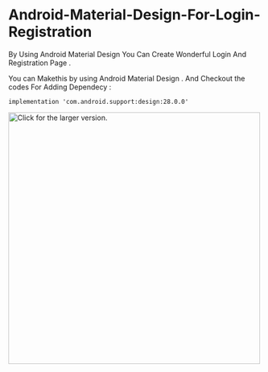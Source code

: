 # Android-Material-Design-For-Login-Registration
By Using Android Material Design You Can Create Wonderful Login And Registration Page . 

You can Makethis by using Android Material Design . And Checkout the codes 
For Adding Dependecy :

    implementation 'com.android.support:design:28.0.0'
    
    
    
    
   
    
<a href="https://drive.google.com/file/d/1r0fON0IUI6Yp7BekMX3kYnzkYCmQMpYw/view?usp=sharing"><img src="https://drive.google.com/uc?export=view&id=1r0fON0IUI6Yp7BekMX3kYnzkYCmQMpYw" style="width: 500px; max-width: 100%; height: auto" title="Click for the larger version." /></a>
